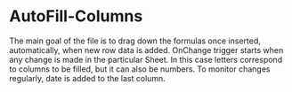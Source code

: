 # AutoFill-Columns
The main goal of the file is to drag down the formulas once inserted, automatically, when new row data is added.
OnChange trigger starts when any change is made in the particular Sheet.
In this case letters correspond to columns to be filled, but it can also be numbers.
To monitor changes regularly, date is added to the last column.
